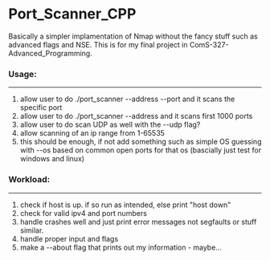 # Port_Scanner_CPP
Basically a simpler implamentation of Nmap without the fancy stuff such as advanced flags and NSE.
This is for my final project in ComS-327-Advanced_Programming.

### Usage:
---
1. allow user to do ./port_scanner --address <ipv4> --port <num> and it scans the specific port
2. allow user to do ./port_scanner --address <ipv4> and it scans first 1000 ports
3. allow user to do scan UDP as well with the --udp flag?
4. allow scanning of an ip range from 1-65535
5. this should be enough, if not add something such as simple OS guessing with --os based on common open ports for that os (bascially just test for windows and linux)


### Workload:
---
1. check if host is up. if so run as intended, else print "host down"
2. check for valid ipv4 and port numbers
3. handle crashes well and just print error messages not segfaults or stuff similar.
4. handle proper input and flags
5. make a --about flag that prints out my information - maybe...
